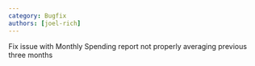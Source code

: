 ```yaml
---
category: Bugfix
authors: [joel-rich]
---
```


Fix issue with Monthly Spending report not properly averaging previous three months

